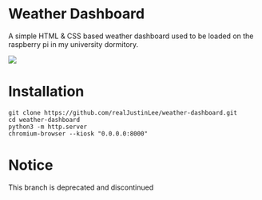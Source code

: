 # Weather Dashboard
A simple HTML & CSS based weather dashboard used to be loaded on the raspberry pi in my university dormitory.

![](./img/ScreenShot.png)

# Installation
```
git clone https://github.com/realJustinLee/weather-dashboard.git
cd weather-dashboard
python3 -m http.server
chromium-browser --kiosk "0.0.0.0:8000"
```

# Notice
This branch is deprecated and discontinued